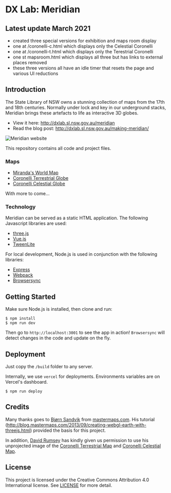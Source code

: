 # DX Lab: Meridian

## Latest update March 2021

- created three special versions for exhibition and maps room display
- one at /coronelli-c.html which displays only the Celestial Coronelli
- one at /coronelli-t.html which displays only the Terestrial Coronelli
- one st mapsroom.html which displays all three but has links to external places removed
- these three versions all have an idle timer that resets the page and various UI reductions

## Introduction

The State Library of NSW owns a stunning collection of maps from the 17th and 18th centuries. Normally under lock and key in our underground stacks, Meridian brings these artefacts to life as interactive 3D globes.

- View it here: http://dxlab.sl.nsw.gov.au/meridian
- Read the blog post: http://dxlab.sl.nsw.gov.au/making-meridian/

![Meridian website](http://dxlab.sl.nsw.gov.au/meridian/images/screenshot.jpg)

This repository contains all code and project files.

### Maps

- [Miranda's World Map](https://collection.sl.nsw.gov.au/record/74VvkA2dEL83)
- [Coronelli Terrestrial Globe](https://collection.sl.nsw.gov.au/record/74VvAy5EdPgg)
- [Coronelli Celestial Globe](https://collection.sl.nsw.gov.au/record/74VvABRw02K3)

With more to come...

### Technology

Meridian can be served as a static HTML application. The following Javascript libraries are used:

- [three.js](https://threejs.org)
- [Vue.js](https://vuejs.org)
- [TweenLite](https://greensock.com/tweenlite)

For local development, Node.js is used in conjunction with the following libraries:

- [Express](https://expressjs.com/)
- [Webpack](https://webpack.js.org)
- [Browsersync](https://www.browsersync.io/)

## Getting Started

Make sure Node.js is installed, then clone and run:

```
$ npm install
$ npm run dev
```

Then go to `http://localhost:3001` to see the app in action! `Browsersync` will detect changes in the code and update on the fly.

## Deployment

Just copy the `/build` folder to any server.

Internally, we use `vercel` for deployments. Environments variables are on Vercel's dashboard.

```
$ npm run deploy
```

## Credits

Many thanks goes to [Bjørn Sandvik](https://github.com/turban) from [mastermaps.com](http://mastermaps.com). His tutorial (http://blog.mastermaps.com/2013/09/creating-webgl-earth-with-threejs.html) provided the basis for this project.

In addition, [David Rumsey](https://www.davidrumsey.com/) has kindly given us permission to use his unprojected image of the [Coronelli Terrestrial Map](https://www.davidrumsey.com/luna/servlet/detail/RUMSEY~8~1~288576~90060319:Composite--Unprojected--Geographic-?qvq=w4s:/what%2FGlobe%2Bgores%2F;lc:RUMSEY~8~1&mi=5&trs=42#) and [Coronelli Celestial Map](https://www.davidrumsey.com/luna/servlet/detail/RUMSEY~8~1~327948~90096567:Composite--Unprojected--Geographic-?sort=pub_list_no_initialsort%2Cpub_list_no_initialsort%2Cpub_date%2Cpub_date&qvq=q:10570.000;sort:pub_list_no_initialsort%2Cpub_list_no_initialsort%2Cpub_date%2Cpub_date;lc:RUMSEY~8~1&mi=1&trs=42).

## License

This project is licensed under the Creative Commons Attribution 4.0 International license. See [LICENSE](LICENSE) for more detail.
